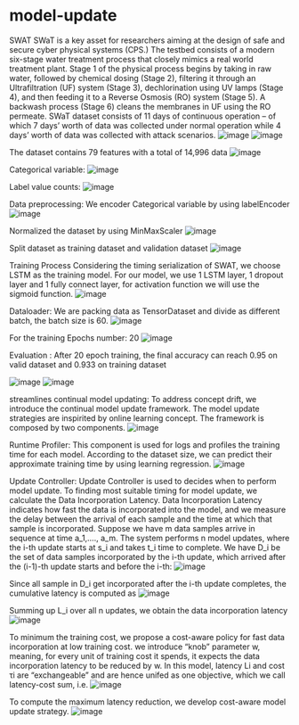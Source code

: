 # model-update
SWAT
SWaT is a key asset for researchers aiming at the design of safe and secure cyber physical systems (CPS.) The testbed consists of a modern six-stage water treatment process that closely mimics a real world treatment plant. Stage 1 of the physical process begins by taking in raw water, followed by chemical dosing (Stage 2), filtering it through an Ultrafiltration (UF) system (Stage 3), dechlorination using UV lamps (Stage 4), and then feeding it to a Reverse Osmosis (RO) system (Stage 5). A backwash process (Stage 6) cleans the membranes in UF using the RO permeate. SWaT dataset consists of 11 days of continuous operation – of which 7 days’ worth of data was collected under normal operation while 4 days’ worth of data was collected with attack scenarios.
![image](https://user-images.githubusercontent.com/41387221/159193415-63acb852-a3ac-4fa5-acb8-31385597d7e7.png)
![image](https://user-images.githubusercontent.com/41387221/159193426-f4c52931-32c6-4c74-a69f-d40c4b278971.png)

 



The dataset contains 79 features with a total of 14,996 data
 ![image](https://user-images.githubusercontent.com/41387221/159193427-3f733ee0-77e6-480e-af71-94acb7ef2a41.png)


Categorical variable:
 ![image](https://user-images.githubusercontent.com/41387221/159193434-6d3d29da-9455-4819-a993-b8415b079c5a.png)


Label value counts:
 ![image](https://user-images.githubusercontent.com/41387221/159193438-b53976b2-7561-491b-95fc-e744d6254bff.png)


Data preprocessing:
We encoder Categorical variable by using labelEncoder
 ![image](https://user-images.githubusercontent.com/41387221/159193441-85bccf58-5a6c-4ead-b4f6-796ff66bd515.png)


Normalized the dataset by using MinMaxScaler
 ![image](https://user-images.githubusercontent.com/41387221/159193448-96a47930-ff6c-489b-aa02-f6f100deb994.png)

Split dataset as training dataset and validation dataset
 ![image](https://user-images.githubusercontent.com/41387221/159193453-a40418d6-b639-49b9-9b39-2ff5f283421d.png)


Training Process
Considering the timing serialization of SWAT, we choose LSTM as the training model.
For our model, we use 1 LSTM layer, 1 dropout layer and 1 fully connect layer, for activation function we will use the sigmoid function.
![image](https://user-images.githubusercontent.com/41387221/159193458-ea7f7ff3-5c36-476e-881c-8eb42edba873.png)

 


Dataloader:
We are packing data as TensorDataset and divide as different batch, the batch size is 60.
 ![image](https://user-images.githubusercontent.com/41387221/159193461-3bc48c98-687f-4b26-850c-6534e1dd2064.png)





For the training
Epochs number: 20
 ![image](https://user-images.githubusercontent.com/41387221/159193466-2772c3b1-f09f-41bb-a862-0a9573285129.png)

















Evaluation :
After 20 epoch training, the final accuracy can reach 0.95 on valid dataset and 0.933 on training dataset

 ![image](https://user-images.githubusercontent.com/41387221/159193477-23380cd7-34c5-45db-bbb6-ea3182cda7de.png)
![image](https://user-images.githubusercontent.com/41387221/159193485-d80c729f-48d3-4853-8880-26b9c0cc036d.png)


 



streamlines continual model updating: 
To address concept drift, we introduce the continual model update framework.
The model update strategies are inspirited by online learning concept. The framework is composed by two components. 
![image](https://user-images.githubusercontent.com/41387221/159193494-aac857df-0e97-4d3e-a905-e0a8d24bb0ca.png)

 
Runtime Profiler:
This component is used for logs and profiles the training time for each model. According to the dataset size, we can predict their approximate training time by using learning regression.
![image](https://user-images.githubusercontent.com/41387221/159193510-e734e742-c364-4345-9738-cdabd124435d.png)


Update Controller:
Update Controller is used to decides when to perform model update.
To finding most suitable timing for model update, we calculate the Data Incorporation Latency. Data Incorporation Latency indicates how fast the data is incorporated into the model, and we measure the delay between the arrival of each sample and the time at which that sample is incorporated.
Suppose we have m data samples arrive in sequence at time a_1,…., a_m. The system performs n model updates, where the i-th update starts at s_i and takes t_i time to complete. We have D_i be the set of data samples incorporated by the i-th update, which arrived after the (i-1)-th update starts and before the i-th:
![image](https://user-images.githubusercontent.com/41387221/159193519-4a7a55e9-9759-4ead-acc9-bb6f1820ec7b.png)

Since all sample in D_i get incorporated after the i-th update completes, the cumulative latency is computed as 
![image](https://user-images.githubusercontent.com/41387221/159193608-46bd878f-31a6-4a8e-8941-f00ce85125e3.png)

Summing up L_i over all n updates, we obtain the data incorporation latency
![image](https://user-images.githubusercontent.com/41387221/159193577-05ca05d2-56e7-4219-99c8-848fa73b178a.png)

To minimum the training cost, we propose a cost-aware policy for fast data incorporation at low training cost. we introduce “knob” parameter w, meaning, for every unit of training cost it spends, it expects the data incorporation latency to be reduced by w. In this model, latency Li and cost τi are “exchangeable” and are hence unifed as one objective, which we call latency-cost sum, i.e.
![image](https://user-images.githubusercontent.com/41387221/159193595-09371259-1243-434c-846a-d84794825e56.png)

To compute the maximum latency reduction, we develop cost-aware model update strategy. 
 ![image](https://user-images.githubusercontent.com/41387221/159193538-515135db-73f9-4efc-aa8f-62c74471104c.png)

